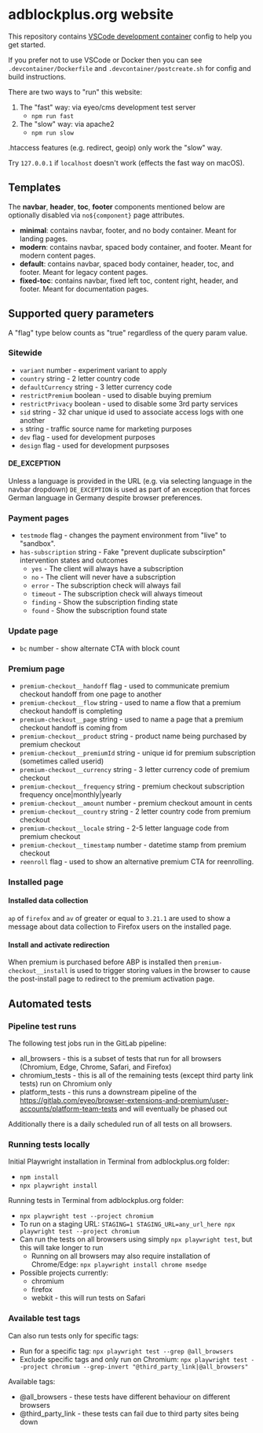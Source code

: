 # adblockplus.org website

This repository contains [VSCode development container](https://code.visualstudio.com/docs/remote/containers) config to help you get started.

If you prefer not to use VSCode or Docker then you can see `.devcontainer/Dockerfile` and `.devcontainer/postcreate.sh` for config and build instructions.

There are two ways to "run" this website:

1. The "fast" way: via eyeo/cms development test server
    - `npm run fast`
1. The "slow" way: via apache2
    - `npm run slow`

.htaccess features (e.g. redirect, geoip) only work the "slow" way.

Try `127.0.0.1` if `localhost` doesn't work (effects the fast way on macOS).

## Templates

The **navbar**, **header**, **toc**, **footer** components mentioned below are optionally disabled via `no${component}` page attributes.

- **minimal**: contains navbar, footer, and no body container. Meant for landing pages.
- **modern**: contains navbar, spaced body container, and footer. Meant for modern content pages.
- **default**: contains navbar, spaced body container, header, toc, and footer. Meant for legacy content pages.
- **fixed-toc**: contains navbar, fixed left toc, content right, header, and footer. Meant for documentation pages.

## Supported query parameters

A "flag" type below counts as "true" regardless of the query param value.

### Sitewide

- `variant` number - experiment variant to apply
- `country` string - 2 letter country code
- `defaultCurrency` string - 3 letter currency code
- `restrictPremium` boolean - used to disable buying premium
- `restrictPrivacy` boolean - used to disable some 3rd party services
- `sid` string - 32 char unique id used to associate access logs with one another
- `s` string - traffic source name for marketing purposes
- `dev` flag - used for development purposes
- `design` flag - used for development purpsoses

#### DE_EXCEPTION

Unless a language is provided in the URL (e.g. via selecting language in the navbar dropdown) `DE_EXCEPTION` is used as part of an exception that forces German language in Germany despite browser preferences.

### Payment pages

- `testmode` flag - changes the payment environment from "live" to "sandbox".
- `has-subscription` string - Fake "prevent duplicate subscirption" intervention states and outcomes
    - `yes` - The client will always have a subscription
    - `no` - The client will never have a subscription
    - `error` - The subscription check will always fail
    - `timeout` - The subscription check will always timeout
    - `finding` - Show the subscription finding state
    - `found` - Show the subscription found state

### Update page

- `bc` number - show alternate CTA with block count

### Premium page

- `premium-checkout__handoff` flag - used to communicate premium checkout handoff from one page to another
- `premium-checkout__flow` string - used to name a flow that a premium checkout handoff is completing
- `premium-checkout__page` string - used to name a page that a premium checkout handoff is coming from
- `premium-checkout__product` string - product name being purchased by premium checkout
- `premium-checkout__premiumId` string - unique id for premium subscription (sometimes called userid)
- `premium-checkout__currency` string - 3 letter currency code of premium checkout
- `premium-checkout__frequency` string - premium checkout subscription frequency once|monthly|yearly
- `premium-checkout__amount` number - premium checkout amount in cents
- `premium-checkout__country` string - 2 letter country code from premium checkout
- `premium-checkout__locale` string - 2-5 letter language code from premium checkout
- `premium-checkout__timestamp` number - datetime stamp from premium checkout
- `reenroll` flag - used to show an alternative premium CTA for reenrolling.

### Installed page

#### Installed data collection

`ap` of `firefox` and `av` of greater or equal to `3.21.1` are used to show a message about data collection to Firefox users on the installed page.

#### Install and activate redirection

When premium is purchased before ABP is installed then `premium-checkout__install` is used to trigger storing values in the browser to cause the post-install page to redirect to the premium activation page.

## Automated tests

### Pipeline test runs

The following test jobs run in the GitLab pipeline:
- all_browsers - this is a subset of tests that run for all browsers (Chromium, Edge, Chrome, Safari, and Firefox)
- chromium_tests - this is all of the remaining tests (except third party link tests) run on Chromium only
- platform_tests - this runs a downstream pipeline of the https://gitlab.com/eyeo/browser-extensions-and-premium/user-accounts/platform-team-tests and will eventually be phased out

Additionally there is a daily scheduled run of all tests on all browsers.

### Running tests locally

Initial Playwright installation in Terminal from adblockplus.org folder:
- `npm install`
- `npx playwright install`

Running tests in Terminal from adblockplus.org folder:
- `npx playwright test --project chromium`
- To run on a staging URL: `STAGING=1 STAGING_URL=any_url_here npx playwright test --project chromium`
- Can run the tests on all browsers using simply `npx playwright test`, but this will take longer to run
  - Running on all browsers may also require installation of Chrome/Edge: `npx playwright install chrome msedge`
- Possible projects currently:
  - chromium
  - firefox
  - webkit - this will run tests on Safari

### Available test tags

Can also run tests only for specific tags:
- Run for a specific tag: `npx playwright test --grep @all_browsers`
- Exclude specific tags and only run on Chromium: `npx playwright test --project chromium --grep-invert "@third_party_link|@all_browsers"`

Available tags:
- @all_browsers - these tests have different behaviour on different browsers
- @third_party_link - these tests can fail due to third party sites being down
